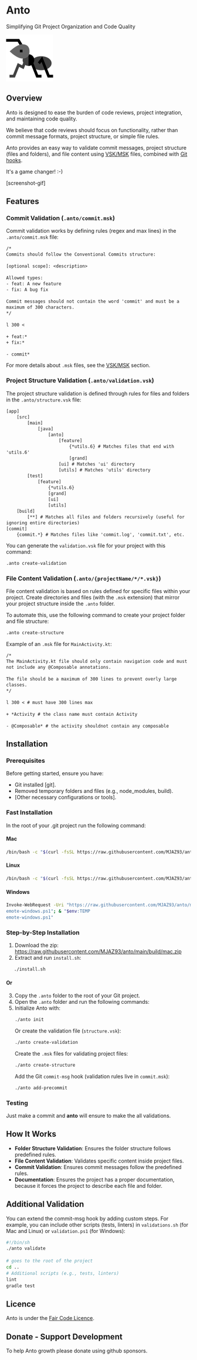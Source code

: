 
# Anto
Simplifying Git Project Organization and Code Quality

![Project Logo](build/logo.png)

## Overview

Anto is designed to ease the burden of code reviews, project integration, and maintaining code quality.

We believe that code reviews should focus on functionality, rather than commit message formats, project structure, or simple file rules.

Anto provides an easy way to validate commit messages, project structure (files and folders), and file content using [VSK/MSK](./vsk_msk_structure.md) files, combined with [Git hooks](https://git-scm.com/book/ms/v2/Customizing-Git-Git-Hooks).

It's a game changer! :-)

[screenshot-gif]

## Features

### Commit Validation (`.anto/commit.msk`)
Commit validation works by defining rules (regex and max lines) in the `.anto/commit.msk` file:

```
/*
Commits should follow the Conventional Commits structure:

[optional scope]: <description>

Allowed types:
- feat: A new feature
- fix: A bug fix

Commit messages should not contain the word 'commit' and must be a maximum of 300 characters.
*/

l 300 <

+ feat:*
+ fix:*

- commit*
```
For more details about `.msk` files, see the [VSK/MSK](#vskmskfiles) section.

### Project Structure Validation (`.anto/validation.vsk`)
The project structure validation is defined through rules for files and folders in the `.anto/structure.vsk` file:

```plaintext
[app]
    [src]
        [main]
            [java]
                [anto]
                    [feature]
                        {*utils.6} # Matches files that end with 'utils.6'
                        [grand]
                    [ui] # Matches 'ui' directory
                    [utils] # Matches 'utils' directory
        [test]
            [feature]
                {*utils.6}
                [grand]
                [ui]
                [utils]
    [build]
        [**] # Matches all files and folders recursively (useful for ignoring entire directories)
[commit]
    {commit.*} # Matches files like 'commit.log', 'commit.txt', etc.
```

You can generate the `validation.vsk` file for your project with this command:

```bash
.anto create-validation
```

### File Content Validation (`.anto/{projectName/*/*.vsk}`)
File content validation is based on rules defined for specific files within your project. Create directories and files (with the `.msk` extension) that mirror your project structure inside the `.anto` folder.

To automate this, use the following command to create your project folder and file structure:

```bash
.anto create-structure
```

Example of an `.msk` file for `MainActivity.kt`:

```plaintext
/*
The MainActivity.kt file should only contain navigation code and must not include any @Composable annotations.

The file should be a maximum of 300 lines to prevent overly large classes.
*/

l 300 < # must have 300 lines max

+ *Activity # the class name must contain Activity

- @Composable* # the activity shouldnot contain any composable
```

## Installation

### Prerequisites

Before getting started, ensure you have:

- Git installed [git].
- Removed temporary folders and files (e.g., node_modules, build).
- [Other necessary configurations or tools].

### Fast Installation

In the root of your .git project run the following command:
#### Mac

```bash
/bin/bash -c "$(curl -fsSL https://raw.githubusercontent.com/MJAZ93/anto/main/build/remote-mac.sh)"
```

#### Linux

```bash
/bin/bash -c "$(curl -fsSL https://raw.githubusercontent.com/MJAZ93/anto/main/build/remote-linux.sh)"
```

#### Windows

```bash
Invoke-WebRequest -Uri "https://raw.githubusercontent.com/MJAZ93/anto/main/build/remote-windows.ps1" -OutFile "$env:TEMP
emote-windows.ps1"; & "$env:TEMP
emote-windows.ps1"
```

### Step-by-Step Installation

1. Download the zip: https://raw.githubusercontent.com/MJAZ93/anto/main/build/mac.zip
2. Extract and run `install.sh`:

```bash
   ./install.sh
```

#### Or

3. Copy the `.anto` folder to the root of your Git project.
4. Open the `.anto` folder and run the following commands:
5. Initialize Anto with:
   ```bash
   ./anto init
   ```
   Or create the validation file (`structure.vsk`):
   ```bash
   ./anto create-validation
   ```
   Create the `.msk` files for validating project files:
   ```bash
   ./anto create-structure
   ```
   Add the Git `commit-msg` hook (validation rules live in `commit.msk`):
   ```bash
   ./anto add-precommit
   ```

### Testing
   Just make a commit and **anto** will ensure to make the all validations. 

## How It Works

- **Folder Structure Validation**: Ensures the folder structure follows predefined rules.
- **File Content Validation**: Validates specific content inside project files.
- **Commit Validation**: Ensures commit messages follow the predefined rules.
- **Documentation**: Ensures the project has a proper documentation, because it forces the project to describe each file and folder.

## Additional Validation

You can extend the commit-msg hook by adding custom steps. For example, you can include other scripts (tests, linters) in `validations.sh` (for Mac and Linux) or `validation.ps1` (for Windows):

```bash
#!/bin/sh
./anto validate

# goes to the root of the project
cd ..
# Additional scripts (e.g., tests, linters)
lint
gradle test
```

## Licence
Anto is under the [Fair Code Licence](https://faircode.io/).

## Donate - Support Development
To help Anto growth please donate using github sponsors.